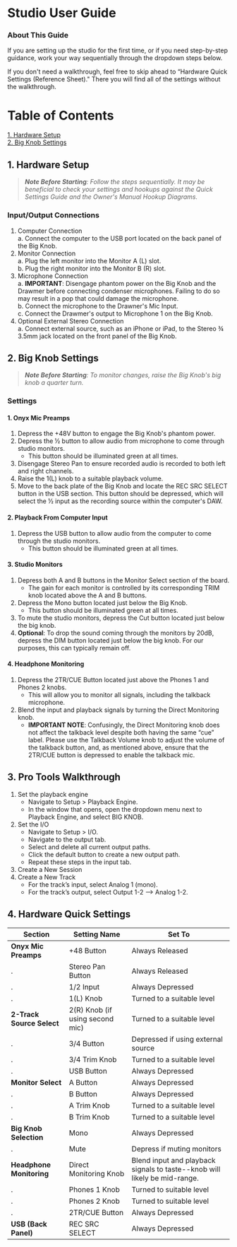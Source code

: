 #  Studio User Guide 

### About This Guide

If you are setting up the studio for the first time, or if you need step-by-step guidance, work your way sequentially through the dropdown steps below. 

If you don't need a walkthrough, feel free to skip ahead to “Hardware Quick Settings (Reference Sheet)." There you will find all of the settings without the walkthrough. 

# Table of Contents 

[1. Hardware Setup](https://github.com/B-Mags/Audio-Engineering-How-Tos/blob/main/RecordingStudioUserGuide.md#1-hardware-setup) <br>
[2. Big Knob Settings](https://github.com/B-Mags/Audio-Engineering-How-Tos/blob/main/RecordingStudioUserGuide.md#2-big-knob-settings) <br>

## 1. Hardware Setup 

> _**Note Before Starting**: Follow the steps sequentially. It may be beneficial to check your settings and hookups against the Quick Settings Guide and the Owner's Manual Hookup Diagrams._

### Input/Output Connections 

1. Computer Connection <br> 
   a. Connect the computer to the USB port located on the back panel of the Big Knob. 
2. Monitor Connection <br>
   a. Plug the left monitor into the Monitor A (L) slot. <br>
   b. Plug the right monitor into the Monitor B (R) slot. 
3. Microphone Connection <br> 
   a. **IMPORTANT**: Disengage phantom power on the Big Knob and the Drawmer before connecting condenser microphones. Failing to do so may result in a pop that could damage the microphone. <br> 
   b. Connect the microphone to the Drawner's Mic Input. <br> 
   c. Connect the Drawmer's output to Microphone 1 on the Big Knob. 
4. Optional External Stereo Connection <br>
   a. Connect external source, such as an iPhone or iPad, to the Stereo ¾ 3.5mm jack located on the front panel of the Big Knob. 

## 2. Big Knob Settings

> _**Note Before Starting**: To monitor changes, raise the Big Knob's big knob a quarter turn._ <br>  

### Settings

#### 1. Onyx Mic Preamps

1. Depress the +48V button to engage the Big Knob's phantom power.
2. Depress the ½ button to allow audio from microphone to come through studio monitors.
    - This button should be illuminated green at all times. 
3. Disengage Stereo Pan to ensure recorded audio is recorded to both left and right channels.
4. Raise the 1(L) knob to a suitable playback volume.
5. Move to the back plate of the Big Knob and locate the REC SRC SELECT button in the USB section. This button should be depressed, which will select the ½ input as the recording source within the computer's DAW. <br>


#### 2. Playback From Computer Input 

1. Depress the USB button to allow audio from the computer to come through the studio monitors.
   - This button should be illuminated green at all times.

#### 3. Studio Monitors

1. Depress both A and B buttons in the Monitor Select section of the board.
   - The gain for each monitor is controlled by its corresponding TRIM knob located above the A and B buttons.
2. Depress the Mono button located just below the Big Knob.
   - This button should be illuminated green at all times. <br>
3. To mute the studio monitors, depress the Cut button located just below the big knob.
4. **Optional**: To drop the sound coming through the monitors by 20dB, depress the DIM button located just below the big knob. For our purposes, this can typically remain off. <br> 

#### 4. Headphone Monitoring

1. Depress the 2TR/CUE Button located just above the Phones 1 and Phones 2 knobs.
   - This will allow you to monitor all signals, including the talkback microphone.
2. Blend the input and playback signals by turning the Direct Monitoring knob.
   - **IMPORTANT NOTE**: Confusingly, the Direct Monitoring knob does not affect the talkback level despite both having the same “cue” label. Please use the Talkback Volume knob to adjust the volume of the talkback button, and, as mentioned above, ensure that the 2TR/CUE button is depressed to enable the talkback mic.

## 3. Pro Tools Walkthrough

1. Set the playback engine
   - Navigate to Setup > Playback Engine.
   - In the window that opens, open the dropdown menu next to Playback Engine, and select BIG KNOB.
2. Set the I/O
   - Navigate to Setup > I/O.
   - Navigate to the output tab.
   - Select and delete all current output paths.
   - Click the default button to create a new output path.
   - Repeat these steps in the input tab.
3. Create a New Session
4. Create a New Track
   - For the track’s input, select Analog 1 (mono).
   - For the track’s output, select Output 1-2 —> Analog 1-2.
  
## 4. Hardware Quick Settings 

| Section | Setting Name | Set To |
|---|---|---|
| **Onyx Mic Preamps** | +48 Button  | Always Released |
|. | Stereo Pan Button | Always Released |
|. | 1/2 Input | Always Depressed | 
|. | 1(L) Knob | Turned to a suitable level |
| **2-Track Source Select** | 2(R) Knob (if using second mic) | Turned to a suitable level |
|. | 3/4 Button | Depressed if using external source | 
|. | 3/4 Trim Knob | Turned to a suitable level | 
|. | USB Button | Always Depressed | 
| **Monitor Select** | A Button | Always Depressed | 
|. | B Button | Always Depressed | 
|. | A Trim Knob | Turned to a suitable level | 
|. | B Trim Knob | Turned to a suitable level | 
| **Big Knob Selection** | Mono | Always Depressed | 
|. | Mute | Depress if muting monitors | 
| **Headphone Monitoring** | Direct Monitoring Knob | Blend input and playback signals to taste--knob will likely be mid-range. | 
|. | Phones 1 Knob | Turned to suitable level | 
|. | Phones 2 Knob | Turned to suitable level |
|. | 2TR/CUE Button | Always Depressed |
| **USB (Back Panel)** | REC SRC SELECT | Always Depressed |
